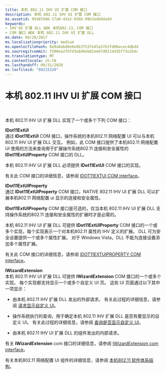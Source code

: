 ```yaml
---
title: 本机 802.11 IHV UI 扩展 COM 接口
description: 本机 802.11 IHV UI 扩展 COM 接口
ms.assetid: 95487686-17a0-43e2-93bb-99b3adb9dadd
keywords:
- IHV UI 扩展 DLL WDK 本机802.11，COM 接口
- COM 接口 WDK 本机 802.11 IHV UI 扩展 DLL
ms.date: 04/20/2017
ms.localizationpriority: medium
ms.openlocfilehash: 0a9a0abd6e6e9b37537e45a37b3fd06acec4dbdd
ms.sourcegitcommit: f500ea2fbfd3e849eb82ee67d011443bff3e2b4c
ms.translationtype: MT
ms.contentlocale: zh-CN
ms.lasthandoff: 08/31/2020
ms.locfileid: "89215220"
---
```

# <a name="native-80211-ihv-ui-extensions-com-interfaces"></a>本机 802.11 IHV UI 扩展 COM 接口




 

本机 802.11 IHV UI 扩展 DLL 实现了一个或多个下列 COM 接口：

<a href="" id="idot11extui"></a>**IDot11ExtUI**  
通过 **IDot11ExtUI** COM 接口，操作系统的本机802.11 网络配置 UI 可以与本机 802.11 IHV UI 扩展 DLL 交互。 例如，此 COM 接口提供了本机802.11 网络配置 UI 使用的方法来查询用于扩展操作系统802.11 连接和安全属性的 **IDot11ExtUIProperty** COM 接口的 DLL。

本机 802.11 IHV UI 扩展 DLL 必须提供 **IDot11ExtUI** COM 接口的实现。

有关此 COM 接口的详细信息，请参阅 [IDOT11EXTUI COM interface](/previous-versions/windows/hardware/wireless/ff553769(v=vs.85))。

<a href="" id="idot11extuiproperty"></a>**IDot11ExtUIProperty**  
通过 **IDot11ExtUIProperty** COM 接口，NATIVE 802.11 IHV UI 扩展 DLL 可以扩展本机802.11 网络配置 ui 显示的连接和安全属性。

**IDot11ExtUIProperty** COM 接口是可选的，仅当本机 802.11 IHV UI 扩展 DLL 支持操作系统的802.11 连接和安全属性的扩展时才是必需的。

本机 802.11 IHV UI 扩展 DLL 可提供 **IDot11ExtUIProperty** COM 接口的一个或多个实现，每个实现表示一个对本机802.11 属性的 IHV 定义的扩展。 DLL 可为安全设置提供一个或多个属性扩展。 对于 Windows Vista，DLL 不能为连接设置添加多个属性扩展。

有关此 COM 接口的详细信息，请参阅 [IDOT11EXTUIPROPERTY COM interface](/previous-versions/windows/hardware/wireless/ff553746(v=vs.85))。

<a href="" id="iwizardextension"></a>**IWizardExtension**  
本机 802.11 IHV UI 扩展 DLL 可提供 **IWizardExtension** COM 接口的一个或多个实现。 每个实现都支持显示一个或多个自定义 UI 页。 这些 UI 页面通过以下其中一项显示：

-   由本机 802.11 IHV 扩展 DLL 发出的外部请求。 有关此过程的详细信息，请参阅 [请求显示自定义 UI](requesting-the-display-of-a-custom-ui.md)。

-   操作系统执行的查询，用于确定本机 802.11 IHV 扩展 DLL 是否有要显示的自定义 UI。 有关此过程的详细信息，请参阅 [查询是否显示自定义 UI](querying-for-the-display-of-a-custom-ui.md)。

-   由本机 802.11 IHV UI 扩展 DLL 的组件发出的内部请求。

有关 **IWizardExtension** com 接口的详细信息，请参阅 [IWizardExtension com interface](https://go.microsoft.com/fwlink/p/?linkid=56607)。

有关本机802.11 网络配置 UI 组件的详细信息，请参阅 [本机802.11 软件体系结构](/previous-versions/windows/hardware/wireless/native-802-11-software-architecture)。

 

 